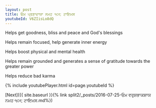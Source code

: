 ```yaml
---
layout: post
title: ਓਮ ਪ੍ਰਣਾਦਾਯਾ ਨਮਹ ੧੦੮ ਟਾਇਮਸ
youtubeId: V6ZIisLo8dQ
---
```

 
 
Helps get goodness, bliss and peace and God's blessings
 
Helps remain focused, help generate inner energy 
 
Helps boost physical and mental health 
 
Helps remain grounded and generates a sense of gratitude towards the greater power 
 
Helps reduce bad karma
 
 
 
 


{% include youtubePlayer.html id=page.youtubeId %}
 
[Next]({{ site.baseurl }}{% link  split2/_posts/2016-07-25-ਓਮ ਵਰੁਸ਼ਭਾਕਸ਼ਾਯ ਨਮਹ ੧੦੮ ਟਾਇਮਸ.md%})
 
